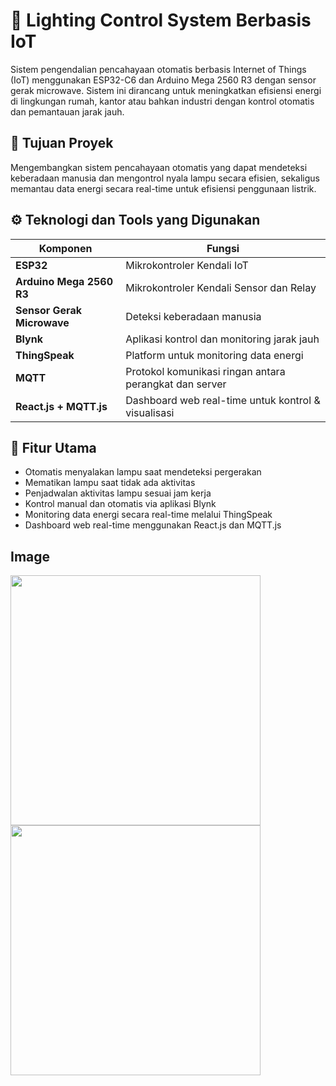 # 🔆 Lighting Control System Berbasis IoT

Sistem pengendalian pencahayaan otomatis berbasis Internet of Things (IoT) menggunakan ESP32-C6 dan Arduino Mega 2560 R3 dengan sensor gerak microwave. Sistem ini dirancang untuk meningkatkan efisiensi energi di lingkungan rumah, kantor atau bahkan industri dengan kontrol otomatis dan pemantauan jarak jauh.

## 🎯 Tujuan Proyek

Mengembangkan sistem pencahayaan otomatis yang dapat mendeteksi keberadaan manusia dan mengontrol nyala lampu secara efisien, sekaligus memantau data energi secara real-time untuk efisiensi penggunaan listrik.

## ⚙️ Teknologi dan Tools yang Digunakan

| Komponen | Fungsi |
|----------|--------|
| **ESP32** | Mikrokontroler Kendali IoT |
| **Arduino Mega 2560 R3** | Mikrokontroler Kendali Sensor dan Relay |
| **Sensor Gerak Microwave** | Deteksi keberadaan manusia |
| **Blynk** | Aplikasi kontrol dan monitoring jarak jauh |
| **ThingSpeak** | Platform untuk monitoring data energi |
| **MQTT** | Protokol komunikasi ringan antara perangkat dan server |
| **React.js + MQTT.js** | Dashboard web real-time untuk kontrol & visualisasi |


## 🚀 Fitur Utama

- Otomatis menyalakan lampu saat mendeteksi pergerakan
- Mematikan lampu saat tidak ada aktivitas
- Penjadwalan aktivitas lampu sesuai jam kerja
- Kontrol manual dan otomatis via aplikasi Blynk
- Monitoring data energi secara real-time melalui ThingSpeak
- Dashboard web real-time menggunakan React.js dan MQTT.js

## Image
  <img src="https://github.com/user-attachments/assets/8cbf1d1c-2f83-4ac7-823c-011c7763b3a4" width="400" height="auto"/>
  <img src="https://github.com/user-attachments/assets/089bd112-848e-442c-b40f-1d958e234cf8" width="400" height="auto"/>


